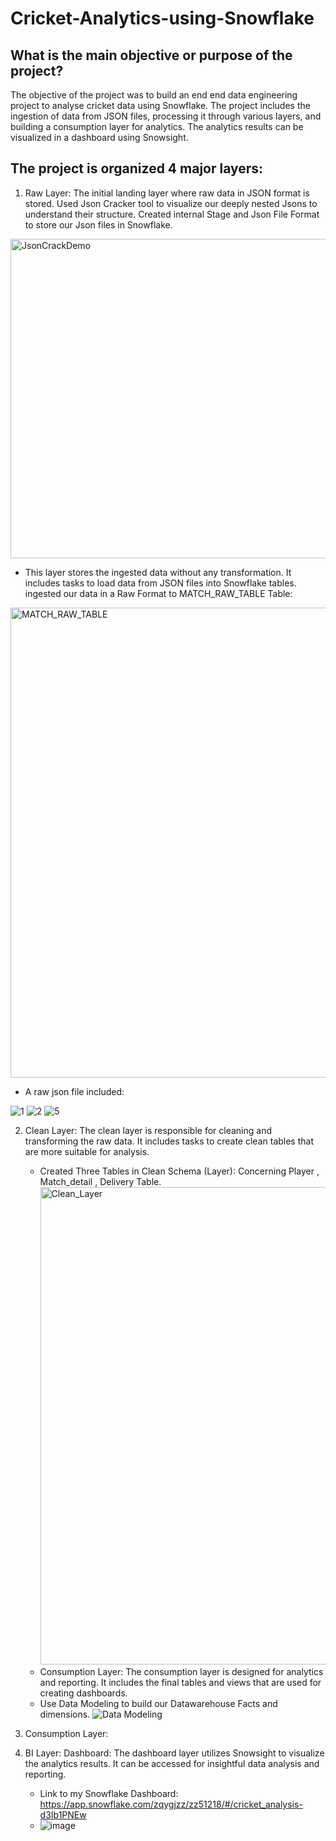 # Cricket-Analytics-using-Snowflake

## What is the main objective or purpose of the project?
The objective of the project was to build an end end data engineering project to analyse cricket data using Snowflake. 
The project includes the ingestion of data from JSON files, processing it through various layers, and building a consumption layer for analytics. The analytics results can be visualized in a dashboard using Snowsight.

## The project is organized 4 major layers:
1. Raw Layer: The initial landing layer where raw data in JSON format is stored. Used Json Cracker tool to visualize our deeply nested Jsons to understand their structure. Created internal Stage and Json File Format to store our Json files in Snowflake.

<img width="511" alt="JsonCrackDemo" src="https://github.com/user-attachments/assets/f4fe6cac-722e-4d4b-98c6-ce2116d9d9fd">

* This layer stores the ingested data without any transformation. It includes tasks to load data from JSON files into Snowflake tables.
ingested our data in a Raw Format to MATCH_RAW_TABLE Table:

<img width="752" alt="MATCH_RAW_TABLE" src="https://github.com/user-attachments/assets/4c207563-6ef0-4a04-9e45-20aa5a2b91e4">

* A raw json file included:
  
![1](https://github.com/user-attachments/assets/81b684ea-da38-4d1d-9c5c-89c7d3fc6908)
![2](https://github.com/user-attachments/assets/074fdf76-17dd-4e37-b147-cc85bffda6d4)
![5](https://github.com/user-attachments/assets/60bee606-087b-4d57-b392-77c5a2eb462f)



2. Clean Layer: The clean layer is responsible for cleaning and transforming the raw data. It includes tasks to create clean tables that are more suitable for analysis.
   * Created Three Tables in Clean Schema (Layer): Concerning Player , Match_detail , Delivery Table.
     <img width="764" alt="Clean_Layer" src="https://github.com/user-attachments/assets/59b9052f-1cf4-428d-a0ec-3a73c5e69cf6">
   * Consumption Layer: The consumption layer is designed for analytics and reporting. It includes the final tables and views that are used for creating dashboards.
   * Use Data Modeling to build our Datawarehouse Facts and dimensions.
     ![Data Modeling](https://github.com/user-attachments/assets/14d212e9-41b9-46db-9ec2-7875c89d290d)
     
4. Consumption Layer:
5. BI Layer:
   Dashboard: The dashboard layer utilizes Snowsight to visualize the analytics results. It can be accessed for insightful data analysis and reporting.
   * Link to my Snowflake Dashboard: https://app.snowflake.com/zqygjzz/zz51218/#/cricket_analysis-d3Ib1PNEw
   * ![image](https://github.com/user-attachments/assets/ea40a56f-5610-4796-b5e7-48b777e6174c)


  
